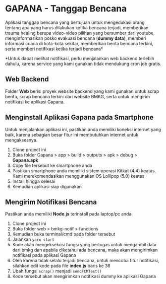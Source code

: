 # GAPANA - Tanggap Bencana

Aplikasi tanggap bencana yang bertujuan untuk mengedukasi orang tentang apa yang harus dilakukan ketika bencana terjadi, memberikan trauma healing berupa video-video pilihan yang bersumber dari youtube, menginformasikan posko evakuasi bencana (**dummy data**), memberi informasi cuaca di kota-kota sekitar, memberikan berita bencana terkini, serta memberi notifikasi ketika terjadi bencana*

*Untuk dapat melihat notifikasi, perlu menjalankan web backend terlebih dahulu, karena service yang kami gunakan tidak mendukung cron job gratis.

## Web Backend

Folder **Web** berisi proyek website backend yang kami gunakan untuk scrap berita, scrap bencana terkini dari website BMKG, serta untuk mengirim notifikasi ke aplikasi Gapana.

## Menginstall Aplikasi Gapana pada Smartphone

Untuk menjalankan aplikasi ini, pastikan anda memiliki koneksi internet yang baik, karena sebagian besar fitur ini membutuhkan internet untuk mengaksesnya.

 1. Clone project ini
 2. Buka folder Gapana > app > build > outputs > apk > debug > **Gapana.apk**
 3. Copy file tersebut ke smartphone anda
 4. Pastikan smartphone anda memiliki sistem operasi Kitkat (4.4) keatas. Kami merekomendasikan menggunakan OS Lollipop (5.0) keatas
 5. Install hingga selesai
 6. Kemudian aplikasi siap digunakan

## Mengirim Notifikasi Bencana

Pastikan anda memiliki **Node.js** terinstall pada laptop/pc anda

1. Clone project ini
2. Buka folder web > bmkg-notif > functions
3. Kemudian buka terminal/cmd pada folder tersebut
4. Jalankan `yarn start`
5. Kode akan mengeksekusi fungsi yang bertugas untuk mengambil data dari bmkg dan apabila diketahui ada bencana, maka akan mengirimkan notifikasi pada aplikasi Gapana
6. Oleh karena tidak selalu terjadi bencana, untuk mencoba fitur notifikasi, silahkan edit kode pada file **index.js** baris ke 36
7. Ubah fungsi `scrap()` menjadi `sendFCMTest()`
8. Kode tersebut akan mengirimkan notifikasi dummy ke aplikasi Gapana
